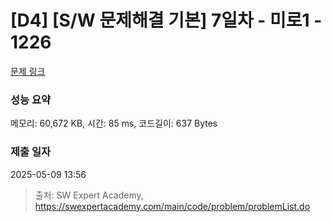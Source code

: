 # [D4] [S/W 문제해결 기본] 7일차 - 미로1 - 1226 

[문제 링크](https://swexpertacademy.com/main/code/problem/problemDetail.do?contestProbId=AV14vXUqAGMCFAYD) 

### 성능 요약

메모리: 60,672 KB, 시간: 85 ms, 코드길이: 637 Bytes

### 제출 일자

2025-05-09 13:56



> 출처: SW Expert Academy, https://swexpertacademy.com/main/code/problem/problemList.do